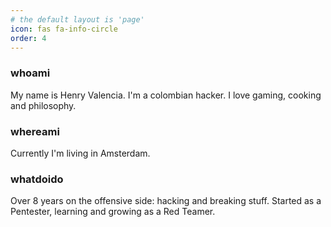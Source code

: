 ```yaml
---
# the default layout is 'page'
icon: fas fa-info-circle
order: 4
---
```


<!--
> Add Markdown syntax content to file `_tabs/about.md`{: .filepath } and it will show up on this page.
{: .prompt-tip }
-->

### whoami

My name is Henry Valencia. I'm a colombian hacker. I love gaming, cooking and philosophy.

### whereami

Currently I'm living in Amsterdam.

### whatdoido

Over 8 years on the offensive side: hacking and breaking stuff. Started as a Pentester, learning and growing as a Red Teamer.

